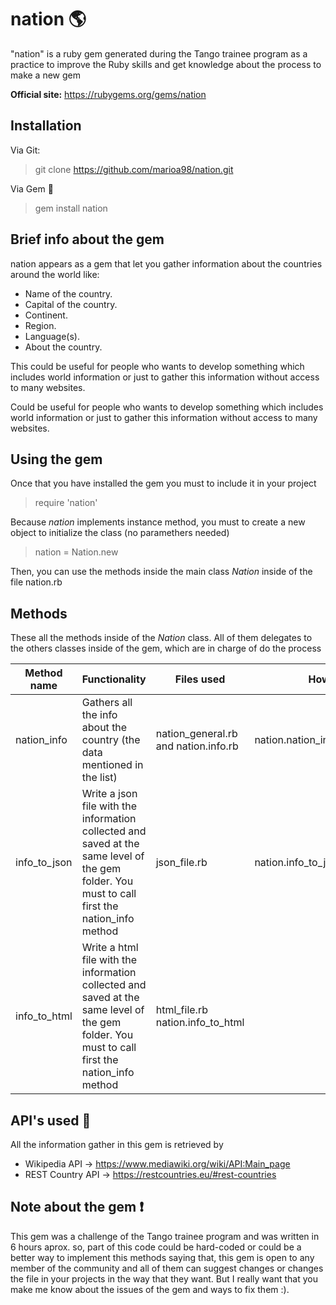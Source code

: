 # nation :earth_americas:

"nation" is a ruby gem generated during the Tango trainee program as a practice to improve the Ruby skills and get knowledge about the process to make a new gem

**Official site:** https://rubygems.org/gems/nation

## Installation

Via Git:
> git clone https://github.com/marioa98/nation.git

Via Gem :gem:
> gem install nation

## Brief info about the gem

nation appears as a gem that let you gather information about the countries around the world like:

- Name of the country.
- Capital of the country.
- Continent.
- Region.
- Language(s).
- About the country.

This could be useful for people who wants to develop something which includes world information or just to gather this information without access to many websites.

Could be useful for people who wants to develop something which includes world information or just to gather this information without access to many websites.

## Using the gem

Once that you have installed the gem you must to include it in your project

> require 'nation'

Because *nation* implements instance method, you must to create a new object to initialize the class (no paramethers needed)

> nation = Nation.new

Then, you can use the methods inside the main class *Nation* inside of the file nation.rb

## Methods

These all the methods inside of the *Nation* class. All of them delegates to the others classes inside of the gem, which are in charge of do the process

| Method name | Functionality | Files used | How to call it |
| ----------- | ------------- | ---------- | -------------- |
| nation_info | Gathers all the info about the country (the data mentioned in the list) | nation_general.rb and nation.info.rb | nation.nation_info(<country_name>) |
| info_to_json | Write a json file with the information collected and saved at the same level of the gem folder. You must to call first the nation_info method | json_file.rb | nation.info_to_json |
| info_to_html | Write a html file with the information collected and saved at the same level of the gem folder. You must to call first the nation_info method | html_file.rb 	 nation.info_to_html |


## API's used :electric_plug:

All the information gather in this gem is retrieved by

- Wikipedia API -> https://www.mediawiki.org/wiki/API:Main_page
- REST Country API -> https://restcountries.eu/#rest-countries

## Note about the gem :heavy_exclamation_mark:

This gem was a challenge of the Tango trainee program and was written in 6 hours aprox. so, part of this code could be hard-coded or could be a better way to implement this methods saying that, this gem is open to any member of the community and all of them can suggest changes or changes the file in your projects in the way that they want. But I really want that you make me know about the issues of the gem and ways to fix them :).
